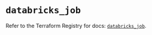 # `databricks_job`

Refer to the Terraform Registry for docs: [`databricks_job`](https://registry.terraform.io/providers/databricks/databricks/1.84.0/docs/resources/job).
